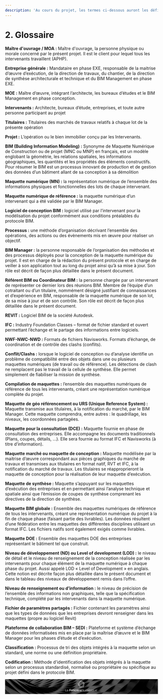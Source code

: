 ```yaml
---
description: 'Au cours du projet, les termes ci-dessous auront les définitions suivantes :'
---
```


# 2. Glossaire

**Maître d'ouvrage / MOA :** Maître d'ouvrage, la personne physique ou morale concerné par le présent projet. Il est le client pour lequel tous les intervenants travaillent \(APHP\).

**Entreprise générale :** Mandataire en phase EXE, responsable de la maitrise d’œuvre d’exécution, de la direction de travaux, du chantier, de la direction de synthèse architecturale et technique et du BIM Management en phase EXE.

**MOE :** Maître d’œuvre, intégrant l’architecte, les bureaux d’études et le BIM Management en phase conception.

**Intervenants :** Architecte, bureaux d’étude, entreprises, et toute autre personne participant au projet

**Titulaires :** Titulaires des marchés de travaux relatifs à chaque lot de la présente opération

**Projet :** L’opération ou le bien immobilier conçu par les Intervenants.

**BIM \(Building Information Modeling\) :** Synonyme de Maquette Numérique de Construction ou de projet \(MNC ou MNP\) en français, est un modèle englobant la géométrie, les relations spatiales, les informations géographiques, les quantités et les propriétés des éléments constructifs. Pour résumer le BIM est un processus innovant de production et de gestion des données d’un bâtiment allant de sa conception à sa démolition

**Maquette numérique \(MN\) :** la représentation numérique de l’ensemble des informations physiques et fonctionnelles des lots de chaque intervenant.

**Maquette numérique de référence :** la maquette numérique d’un intervenant qui a été validée par le BIM Manager.

**Logiciel de conception BIM :** logiciel utilisé par l’intervenant pour la modélisation du projet conformément aux conditions préalables du protocole BIM.

**Processus :** une méthode d’organisation décrivant l’ensemble des opérations, des actions ou des évènements mis en œuvre pour réaliser un objectif.

**BIM Manager :** la personne responsable de l’organisation des méthodes et des processus déployés pour la conception de la maquette numérique du projet. Il est en charge de la rédaction du présent protocole et en charge de veiller à son application tout au long du projet ainsi qu’à sa mise à jour. Son rôle est décrit de façon plus détaillée dans le présent document.

**Référent BIM ou Coordinateur BIM :** la personne chargée par un intervenant de représenter ce dernier lors des réunions BIM. Membre de l’équipe d’un cotraitant ou d’un titulaire, nommément désigné justifiant de connaissances et d’expérience en BIM, responsable de la maquette numérique de son lot, de sa mise à jour et de son contrôle. Son rôle est décrit de façon plus détaillée dans le présent document.

**REVIT :** Logiciel BIM de la société Autodesk.

**IFC :** Industry Foundation Classes – format de fichier standard et ouvert permettant l’échange et le partage des informations entre logiciels.

**NWF-NWC-NWD :** Formats de fichiers Navisworks. Formats d’échange, de coordination et de contrôle des clashs \(conflits\).

**Conflit/Clashs :** lorsque le logiciel de conception ou d’analyse identifie un problème de compatibilité entre des objets dans une ou plusieurs maquettes numériques \(de travail ou de référence\). Les détections de clash ne remplacent pas le travail de la cellule de synthèse. Elle permet simplement de fiabiliser la mission de synthèse.

**Compilation de maquettes :** l’ensemble des maquettes numériques de référence de tous les intervenants, créant une représentation numérique complète du projet.

**Maquette de géo référencement ou URS \(Unique Reference System\) :** Maquette transmise aux titulaires, à la notification du marché, par le BIM Manager. Cette maquette comprendra, entre autres : le quadrillage, les niveaux, les coordonnées partagées.

**Maquette pour la consultation \(DCE\) :** Maquette fournie en phase de consultation des entreprises. Elle accompagne les documents traditionnels \(Plans, coupes, détails, …\). Elle sera fournie au format IFC et Navisworks \(à titre d’information\).

**Maquette marché ou maquette de conception :** Maquette modélisée par la maitrise d’œuvre correspondant aux pièces graphiques du marché de travaux et transmises aux titulaires en format natif, RVT et IFC, à la notification du marché de travaux. Les titulaires se réapproprieront la maquette de conception pour la réalisation de leur maquette d’exécution.

**Maquette de synthèse :** Maquette s’appuyant sur les maquettes d’exécution des entreprises et en permettant ainsi l’analyse technique et spatiale ainsi que l’émission de coupes de synthèse comprenant les directives de la direction de synthèse.

**Maquette BIM globale :** Ensemble des maquettes numériques de référence de tous les intervenants, créant une représentation numérique du projet à la fin de chaque phase \(faisant partie des livrables\). Les données résultent d’une fédération entre les maquettes des différentes disciplines utilisant un format IFC. Les fichiers natifs sont également exigés comme livrables.

**Maquette DOE :** Ensemble des maquettes DOE des entreprises représentant le bâtiment tel que construit.

**Niveau de développement \(ND\) ou Level of development \(LOD\) :** le niveau de détail et le niveau de renseignement de la conception réalisée par les intervenants pour chaque élément de la maquette numérique à chaque phase du projet. Aussi appelé LOD « Level of Development » en anglais. Cette notion est décrite façon plus détaillée dans le présent document et dans le tableau des niveaux de développement remis dans l’offre.

**Niveau de renseignement ou d’information :** le niveau de précision de l’ensemble des informations non graphiques, telle que la spécification technique, complété par les intervenants dans la maquette numérique.

**Fichier de paramètres partagés :** Fichier contenant les paramètres ainsi que les types de données que les entreprises devront renseigner dans les maquettes \(propre au logiciel Revit\)

**Plateforme de collaboration BIM – SEDI :** Plateforme et système d’échange de données informatisées mis en place par la maîtrise d’œuvre et le BIM Manager pour les phases d’étude et d’exécution.

**Classification :** Processus de tri des objets intégrés à la maquette selon un standard, une norme ou une définition propriétaire.

**Codification :** Méthode d'identification des objets intégrés à la maquette selon un processus standardisé, normalisé ou propriétaire ou spécifique au projet défini dans le protocole BIM.

![](../.gitbook/assets/wallpaper_fnum_black.jpg)

